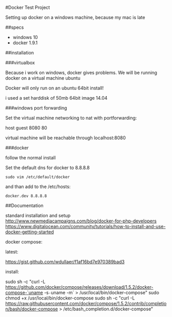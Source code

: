 #Docker Test Project

Setting up docker on a windows machine, because my mac is late

##specs
- windows 10
- docker 1.9.1

##installation

###virtualbox

Because i work on windows, docker gives problems. We will be running docker on a virtual machine ubuntu

Docker will only run on an ubuntu 64bit install! 

i used a set harddisk of 50mb 
64bit image 14.04

###windows port forwarding

Set the virtual machine networking to nat with portforwarding: 

host  guest 
8080  80

virtual machine will be reachable through localhost:8080

###docker 

follow the normal install

Set the default dns for docker to 8.8.8.8

`sudo vim /etc/default/docker`

and than add to the /etc/hosts:

`docker.dev 8.8.8.8`

##Documentation

standard installation and setup
http://www.newmediacampaigns.com/blog/docker-for-php-developers
https://www.digitalocean.com/community/tutorials/how-to-install-and-use-docker-getting-started

docker compose: 

latest: 

https://gist.github.com/wdullaer/f1af16bd7e970389bad3

install:

sudo sh -c "curl -L https://github.com/docker/compose/releases/download/1.5.2/docker-compose-`uname -s`-`uname -m` > /usr/local/bin/docker-compose"
sudo chmod +x /usr/local/bin/docker-compose
sudo sh -c "curl -L https://raw.githubusercontent.com/docker/compose/1.5.2/contrib/completion/bash/docker-compose > /etc/bash_completion.d/docker-compose"
